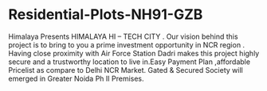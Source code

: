 # Residential-Plots-NH91-GZB
Himalaya Presents HIMALAYA HI – TECH CITY . Our vision behind this project is to bring to you a prime investment opportunity in NCR region . Having close proximity with Air Force Station Dadri makes this project highly secure and a trustworthy location to live in.Easy Payment Plan ,affordable Pricelist as compare to Delhi NCR Market. Gated &amp; Secured Society will emerged in Greater Noida Ph II Premises. 
